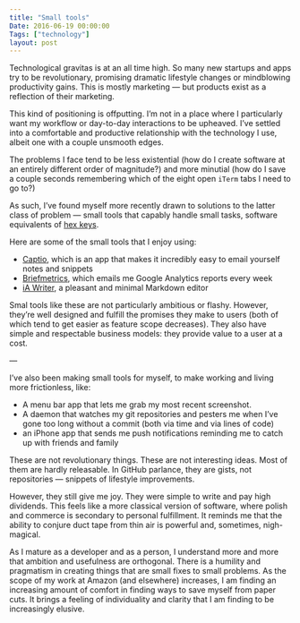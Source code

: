 ```yaml
---
title: "Small tools"
Date: 2016-06-19 00:00:00
Tags: ["technology"]
layout: post
---
```


<p>Technological gravitas is at an all time high. So many new startups and apps try to be revolutionary, promising dramatic lifestyle changes or mindblowing productivity gains.  This is mostly marketing — but products exist as a reflection of their marketing.</p>


<p>This kind of positioning is offputting.  I’m not in a place where I particularly want my workflow or day-to-day interactions to be upheaved. I’ve settled into a comfortable and productive relationship with the technology I use, albeit one with a couple unsmooth edges.</p>


<p>The problems I face tend to be less existential (how do I create software at an entirely different order of magnitude?) and more minutial (how do I save a couple seconds remembering which of the eight open <code>iTerm</code> tabs I need to go to?)</p>


<p>As such, I’ve found myself more recently drawn to solutions to the latter class of problem — small tools that capably handle small tasks, software equivalents of <a href="https://en.wikipedia.org/wiki/Hex_key">hex keys</a>.</p>


<p>Here are some of the small tools that I enjoy using:</p>


<ul>
<li><a href="http://captio.co/">Captio</a>, which is an app that makes it incredibly easy to email yourself notes and snippets</li>
<li><a href="https://briefmetrics.com">Briefmetrics</a>, which emails me Google Analytics reports every week</li>
<li><a href="https://ia.net/writer">iA Writer</a>, a pleasant and minimal Markdown editor</li>
</ul>


<p>Smal tools like these are not particularly ambitious or flashy.  However, they’re well designed and fulfill the promises they make to users (both of which tend to get easier as feature scope decreases).  They also have simple and respectable business models: they provide value to a user at a cost.</p>


<p>—</p>


<p>I’ve also been making small tools for myself, to make working and living more frictionless, like:</p>


<ul>
<li>A menu bar app that lets me grab my most recent screenshot.</li>
<li>A daemon that watches my git repositories and pesters me when I’ve gone too long without a commit (both via time and via lines of code)</li>
<li>an iPhone app that sends me push notifications reminding me to catch up with friends and family</li>
</ul>


<p>These are not revolutionary things.  These are not interesting ideas. Most of them are hardly releasable.  In GitHub parlance, they are gists, not repositories — snippets of lifestyle improvements.</p>


<p>However, they still give me joy.  They were simple to write and pay high dividends.  This feels like a more classical version of software, where polish and commerce is secondary to personal fulfillment.  It reminds me that the ability to conjure duct tape from thin air is powerful and, sometimes, nigh-magical.</p>


<p>As I mature as a developer and as a person, I understand more and more that ambition and usefulness are orthogonal.  There is a humility and pragmatism in creating things that are small fixes to small problems.  As the scope of my work at Amazon (and elsewhere) increases, I am finding an increasing amount of comfort in finding ways to save myself from paper cuts.  It brings a feeling of individuality and clarity that I am finding to be increasingly elusive.</p>
	